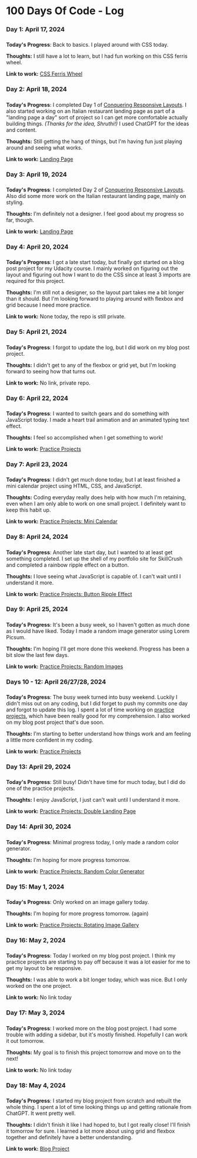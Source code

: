# 100 Days Of Code - Log

### Day 1: April 17, 2024

#####

**Today's Progress**: Back to basics. I played around with CSS today.

**Thoughts:** I still have a lot to learn, but I had fun working on this CSS ferris wheel.

**Link to work:** [CSS Ferris Wheel](https://github.com/asazzam/css-ferris-wheel)

### Day 2: April 18, 2024

#####

**Today's Progress**: I completed Day 1 of [Conquering Responsive Layouts](https://courses.kevinpowell.co/view/courses/conquering-responsive-layouts). I also started working on an Italian restaurant landing page as part of a "landing page a day" sort of project so I can get more comfortable actually building things. _(Thanks for the idea, Shruthi!)_ I used ChatGPT for the ideas and content.

**Thoughts:** Still getting the hang of things, but I'm having fun just playing around and seeing what works.

**Link to work:** [Landing Page](https://github.com/asazzam/landing-pages/tree/main/001)

### Day 3: April 19, 2024

#####

**Today's Progress**: I completed Day 2 of [Conquering Responsive Layouts](https://courses.kevinpowell.co/view/courses/conquering-responsive-layouts). Also did some more work on the Italian restaurant landing page, mainly on styling.

**Thoughts:** I'm definitely not a designer. I feel good about my progress so far, though.

**Link to work:** [Landing Page](https://github.com/asazzam/landing-pages/tree/main/001)

### Day 4: April 20, 2024

#####

**Today's Progress**: I got a late start today, but finally got started on a blog post project for my Udacity course. I mainly worked on figuring out the layout and figuring out how I want to do the CSS since at least 3 imports are required for this project.

**Thoughts:** I'm still not a designer, so the layout part takes me a bit longer than it should. But I'm looking forward to playing around with flexbox and grid because I need more practice.

**Link to work:** None today, the repo is still private.

### Day 5: April 21, 2024

#####

**Today's Progress**: I forgot to update the log, but I did work on my blog post project.

**Thoughts:** I didn't get to any of the flexbox or grid yet, but I'm looking forward to seeing how that turns out.

**Link to work:** No link, private repo.

### Day 6: April 22, 2024

#####

**Today's Progress**: I wanted to switch gears and do something with JavaScript today. I made a heart trail animation and an animated typing text effect.

**Thoughts:** I feel so accomplished when I get something to work!

**Link to work:** [Practice Projects](https://github.com/asazzam/practice-projects)

### Day 7: April 23, 2024

#####

**Today's Progress**: I didn't get much done today, but I at least finished a mini calendar project using HTML, CSS, and JavaScript.

**Thoughts:** Coding everyday really does help with how much I'm retaining, even when I am only able to work on one small project. I definitely want to keep this habit up.

**Link to work:** [Practice Projects: Mini Calendar](https://github.com/asazzam/practice-projects/tree/main/03-mini-calendar)

### Day 8: April 24, 2024

#####

**Today's Progress**: Another late start day, but I wanted to at least get something completed. I set up the shell of my portfolio site for SkillCrush and completed a rainbow ripple effect on a button.

**Thoughts:** I love seeing what JavaScript is capable of. I can't wait until I understand it more.

**Link to work:** [Practice Projects: Button Ripple Effect](https://github.com/asazzam/practice-projects/tree/main/04-button-ripple-effect)

### Day 9: April 25, 2024

#####

**Today's Progress**: It's been a busy week, so I haven't gotten as much done as I would have liked. Today I made a random image generator using Lorem Picsum.

**Thoughts:** I'm hoping I'll get more done this weekend. Progress has been a bit slow the last few days.

**Link to work:** [Practice Projects: Random Images](https://github.com/asazzam/practice-projects/tree/main/05-random-photos)

### Days 10 - 12: April 26/27/28, 2024

#####

**Today's Progress**: The busy week turned into busy weekend. Luckily I didn't miss out on any coding, but I did forget to push my commits one day and forgot to update this log. I spent a lot of time working on [practice projects](https://youtu.be/NfvtQ2p5QG4?si=uUc95pgWzDMV5w60), which have been really good for my comprehension. I also worked on my blog post project that's due soon.

**Thoughts:** I'm starting to better understand how things work and am feeling a little more confident in my coding.

**Link to work:** [Practice Projects](https://github.com/asazzam/practice-projects)

### Day 13: April 29, 2024

#####

**Today's Progress**: Still busy! Didn't have time for much today, but I did do one of the practice projects.

**Thoughts:** I enjoy JavaScript, I just can't wait until I understand it more.

**Link to work:** [Practice Projects: Double Landing Page](https://github.com/asazzam/practice-projects/tree/main/10-double-landing-page)

### Day 14: April 30, 2024

#####

**Today's Progress**: Minimal progress today, I only made a random color generator.

**Thoughts:** I'm hoping for more progress tomorrow.

**Link to work:** [Practice Projects: Random Color Generator](https://github.com/asazzam/practice-projects/tree/main/11-random-color-generator)

### Day 15: May 1, 2024

#####

**Today's Progress**: Only worked on an image gallery today.

**Thoughts:** I'm hoping for more progress tomorrow. (again)

**Link to work:** [Practice Projects: Rotating Image Gallery](https://github.com/asazzam/practice-projects/tree/main/12-rotating-image-gallery)

### Day 16: May 2, 2024

#####

**Today's Progress**: Today I worked on my blog post project. I think my practice projects are starting to pay off because it was a lot easier for me to get my layout to be responsive.

**Thoughts:** I was able to work a bit longer today, which was nice. But I only worked on the one project.

**Link to work:** No link today

### Day 17: May 3, 2024

#####

**Today's Progress**: I worked more on the blog post project. I had some trouble with adding a sidebar, but it's mostly finished. Hopefully I can work it out tomorrow.

**Thoughts:** My goal is to finish this project tomorrow and move on to the next!

**Link to work:** No link today

### Day 18: May 4, 2024

#####

**Today's Progress**: I started my blog project from scratch and rebuilt the whole thing. I spent a lot of time looking things up and getting rationale from ChatGPT. It went pretty well.

**Thoughts:** I didn't finish it like I had hoped to, but I got really close! I'll finish it tomorrow for sure. I learned a lot more about using grid and flexbox together and definitely have a better understanding.

**Link to work:** [Blog Project](https://github.com/asazzam/personal-blog-project)
